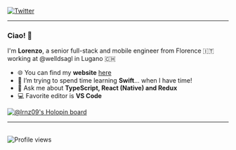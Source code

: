 [![Twitter](https://img.shields.io/badge/LRNZ09-1DA1F2?logo=twitter&logoColor=white&style=for-the-badge)](https://twitter.com/LRNZ09)

---

### Ciao! 👋

I'm **Lorenzo**, a senior full-stack and mobile engineer from Florence 🇮🇹 working
at @welldsagl in Lugano 🇨🇭

- 🌐 You can find my **website** [here](https://lorenzopieri.dev)
- 🌱 I’m trying to spend time learning **Swift**... when I have time!
- 💬 Ask me about **TypeScript, React (Native) and Redux**
- 💻 Favorite editor is **VS Code**

[![@lrnz09's Holopin board](https://holopin.io/api/user/board?user=lrnz09)](https://holopin.io/@lrnz09)

---

\
![Profile views](https://komarev.com/ghpvc/?&color=yellow&style=for-the-badge&username=LRNZ09)
